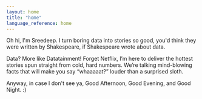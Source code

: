 ```yaml
---
layout: home
title: "home"
language_reference: home
---
```


Oh hi, I'm Sreedeep. I turn boring data into stories so good, you'd think they were written by Shakespeare, if Shakespeare wrote about data.

Data? More like Datatainment! Forget Netflix, I’m here to deliver the hottest stories spun straight from cold, hard numbers. We’re talking mind-blowing facts that will make you say “whaaaaat?” louder than a surprised sloth.


Anyway, in case I don't see ya, Good Afternoon, Good Evening, and Good Night. :)
